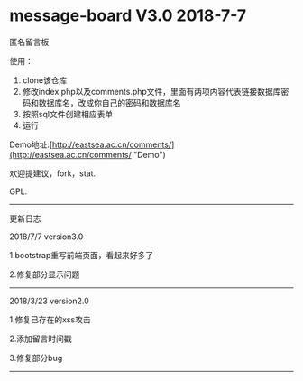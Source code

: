 # message-board V3.0 2018-7-7

匿名留言板

使用：

1. clone该仓库
2. 修改index.php以及comments.php文件，里面有两项内容代表链接数据库密码和数据库名，改成你自己的密码和数据库名
3. 按照sql文件创建相应表单
4. 运行

Demo地址:[http://eastsea.ac.cn/comments/](http://eastsea.ac.cn/comments/ "Demo")

欢迎提建议，fork，stat.

GPL.

---------------------------------
更新日志

2018/7/7 version3.0

1.bootstrap重写前端页面，看起来好多了

2.修复部分显示问题

----------------------------------

2018/3/23 version2.0

1.修复已存在的xss攻击

2.添加留言时间戳

3.修复部分bug

---------------------------------

